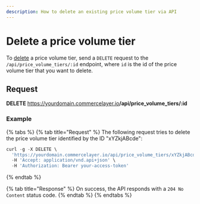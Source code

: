 ```yaml
---
description: How to delete an existing price volume tier via API
---
```


# Delete a price volume tier

To <a href="https://docs.commercelayer.io/developers/deleting-resources" target="_blank">delete</a> a price volume tier, send a `DELETE` request to the `/api/price_volume_tiers/:id` endpoint, where `id` is the id of the price volume tier that you want to delete.

## Request

**DELETE** https://yourdomain.commercelayer.io<b>/api/price_volume_tiers/:id</b>

### Example

{% tabs %}
{% tab title="Request" %}
The following request tries to delete the price volume tier identified by the ID "xYZkjABcde":

```javascript
curl -g -X DELETE \
  'https://yourdomain.commercelayer.io/api/price_volume_tiers/xYZkjABcde' \
  -H 'Accept: application/vnd.api+json' \
  -H 'Authorization: Bearer your-access-token'
```
{% endtab %}

{% tab title="Response" %}
On success, the API responds with a `204 No Content` status code.
{% endtab %}
{% endtabs %}

